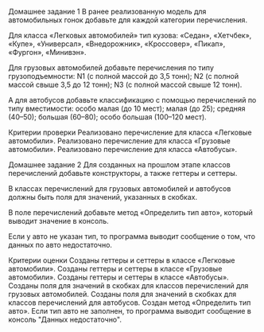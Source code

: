 Домашнее задание 1
В ранее реализованную модель для автомобильных гонок добавьте 
для каждой категории перечисления.

Для класса «Легковых автомобилей» тип кузова:
«Седан»,
«Хетчбек»,
«Купе»,
«Универсал»,
«Внедорожник»,
«Кроссовер»,
«Пикап»,
«Фургон»,
«Минивэн».

Для грузовых автомобилей добавьте перечисления по типу грузоподъемности:
N1 (с полной массой до 3,5 тонн);
N2 (с полной массой свыше 3,5 до 12 тонн);
N3 (с полной массой свыше 12 тонн).

А для автобусов добавьте классификацию с помощью перечислений 
по типу вместимости:
особо малая (до 10 мест);
малая (до 25);
средняя (40–50);
большая (60–80);
особо большая (100–120 мест).

Критерии проверки
Реализовано перечисление для класса «Легковые автомобили».
Реализовано перечисление для класса «Грузовые автомобили».
Реализовано перечисление для класса «Автобусы».


Домашнее задание 2
Для созданных на прошлом этапе классов перечислений добавьте конструкторы, 
а также геттеры и сеттеры.

В классах перечислений для грузовых автомобилей и автобусов должны быть 
поля для значений, указанных в скобках.

В поле перечислений добавьте метод «Определить тип авто», 
который выводит значение в консоль.

Если у авто не указан тип, то программа выводит сообщение о том, 
что данных по авто недостаточно.

Критерии оценки
Созданы геттеры и сеттеры в классе «Легковые автомобили».
Созданы геттеры и сеттеры в классе «Грузовые автомобили».
Созданы геттеры и сеттеры в классе «Автобусы».
Созданы поля для значений в скобках для классов перечислений для грузовых автомобилей.
Созданы поля для значений в скобках для классов перечислений для автобусов.
Создан метод «Определить тип авто».
Если тип авто не заполнен, то программа выводит 
сообщение в консоль "Данных недостаточно".